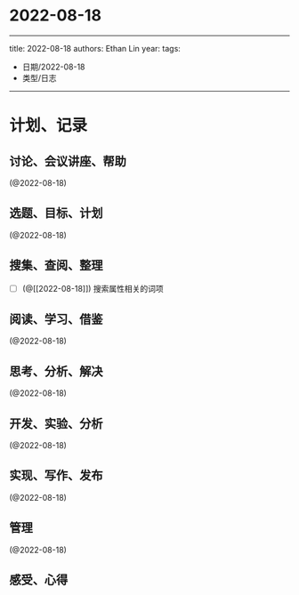 

# 2022-08-18


---
title: 2022-08-18
authors: Ethan Lin
year:
tags:
  - 日期/2022-08-18 
  - 类型/日志 
---




# 计划、记录

## 讨论、会议讲座、帮助

(@2022-08-18)



## 选题、目标、计划

(@2022-08-18)



## 搜集、查阅、整理

- [ ] (@[[2022-08-18]]) 搜索属性相关的词项



## 阅读、学习、借鉴

(@2022-08-18)



## 思考、分析、解决

(@2022-08-18)



## 开发、实验、分析

(@2022-08-18)



## 实现、写作、发布

(@2022-08-18)





## 管理

(@2022-08-18)



## 感受、心得



